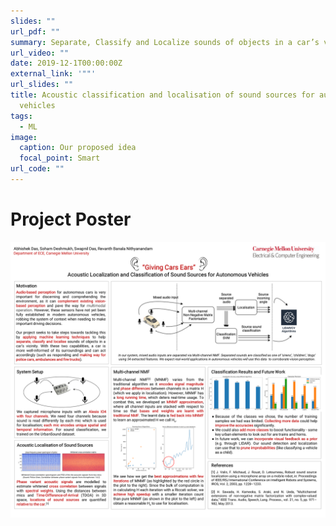 ```yaml
---
slides: ""
url_pdf: ""
summary: Separate, Classify and Localize sounds of objects in a car’s vicinity.
url_video: ""
date: 2019-12-1T00:00:00Z
external_link: '""'
url_slides: ""
title: Acoustic classification and localisation of sound sources for autonomous
  vehicles
tags:
  - ML
image:
  caption: Our proposed idea
  focal_point: Smart
url_code: ""
---
```

# Project Poster

![](mlsp-project-poster.png)